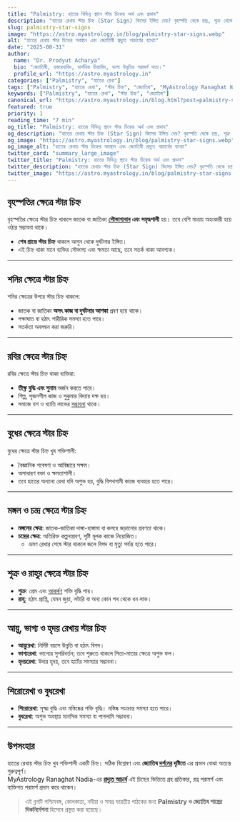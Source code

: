 ```yaml
---
title: "Palmistry: হাতের বিভিন্ন স্থানে স্টার চিহ্নের অর্থ এবং প্রভাব"
description: "হাতের রেখায় স্টার চিহ্ন (Star Sign) কিসের ইঙ্গিত দেয়? বৃহস্পতি থেকে চন্দ্র, শুক্র থেকে ভাগ্য রেখা পর্যন্ত প্রতিটি ক্ষেত্রের স্টার চিহ্নের শুভ অশুভ প্রভাব জানতে পড়ুন MyAstrology Ranaghat Nadia-এর বিশেষ বিশ্লেষণ।"
slug: palmistry-star-signs
image: "https://astro.myastrology.in/blog/palmistry-star-signs.webp"
alt: "হাতের রেখায় স্টার চিহ্নের অবস্থান এবং জ্যোতিষী প্রদ্যুত আচার্যের ব্যাখ্যা"
date: "2025-08-31"
author:
  name: "Dr. Prodyut Acharya"
  bio: "জ্যোতিষী, হস্তরেখাবিদ, দার্শনিক চিন্তাবিদ, ভাগ্য উন্নতির পরামর্শ দাতা।"
  profile_url: "https://astro.myastrology.in"
categories: ["Palmistry", "হাতের রেখা"]
tags: ["Palmistry", "হাতের রেখা", "স্টার চিহ্ন", "জ্যোতিষ", "MyAstrology Ranaghat Nadia"]
keywords: ["Palmistry", "হাতের রেখা", "স্টার চিহ্ন", "জ্যোতিষ"]
canonical_url: "https://astro.myastrology.in/blog.html?post=palmistry-star-signs"
featured: true
priority: 1
reading_time: "7 min"
og_title: "Palmistry: হাতের বিভিন্ন স্থানে স্টার চিহ্নের অর্থ এবং প্রভাব"
og_description: "হাতের রেখায় স্টার চিহ্ন (Star Sign) কিসের ইঙ্গিত দেয়? বৃহস্পতি থেকে চন্দ্র, শুক্র থেকে ভাগ্য রেখা পর্যন্ত প্রতিটি ক্ষেত্রের স্টার চিহ্নের শুভ অশুভ প্রভাব জানতে পড়ুন MyAstrology Ranaghat Nadia-এর বিশেষ বিশ্লেষণ।"
og_image: "https://astro.myastrology.in/blog/palmistry-star-signs.webp"
og_image_alt: "হাতের রেখায় স্টার চিহ্নের অবস্থান এবং জ্যোতিষী প্রদ্যুত আচার্যের ব্যাখ্যা"
twitter_card: "summary_large_image"
twitter_title: "Palmistry: হাতের বিভিন্ন স্থানে স্টার চিহ্নের অর্থ এবং প্রভাব"
twitter_description: "হাতের রেখায় স্টার চিহ্ন (Star Sign) কিসের ইঙ্গিত দেয়? বৃহস্পতি থেকে চন্দ্র, শুক্র থেকে ভাগ্য রেখা পর্যন্ত প্রতিটি ক্ষেত্রের স্টার চিহ্নের শুভ অশুভ প্রভাব জানতে পড়ুন MyAstrology Ranaghat Nadia-এর বিশেষ বিশ্লেষণ।"
twitter_image: "https://astro.myastrology.in/blog/palmistry-star-signs.webp"
---
```


## বৃহস্পতির ক্ষেত্রে স্টার চিহ্ন

বৃহস্পতির ক্ষেত্রে স্টার চিহ্ন থাকলে জাতক বা জাতিকা **[সৌভাগ্যবান](https://blog.myastrology.in/2025/07/myastrology-sartre-marcus-aurelius.html) এবং সমৃদ্ধশালী** হয়। তবে বেশি মাত্রায় অহংকারী হয়ে ওঠার সম্ভাবনা থাকে।  
- **শেষ প্রান্তে স্টার চিহ্ন** থাকলে আগুন থেকে দুর্ঘটনার ইঙ্গিত।  
- এই চিহ্ন থাকা মানে ব্যক্তির সৌভাগ্য এবং ক্ষমতা আছে, তবে সতর্ক থাকা আবশ্যক।  

---

## শনির ক্ষেত্রে স্টার চিহ্ন

শনির ক্ষেত্রের উপরে স্টার চিহ্ন থাকলে:
- জাতক বা জাতিকা **অসৎ কাজ বা দুর্ঘটনার আশঙ্কা** প্রবণ হয়ে থাকে।  
- পক্ষাঘাত বা হঠাৎ শারীরিক সমস্যা হতে পারে।  
- সতর্কতা অবলম্বন করা জরুরি।  

---

## রবির ক্ষেত্রে স্টার চিহ্ন

রবির ক্ষেত্রে স্টার চিহ্ন থাকা ব্যক্তিরা:
- **তীক্ষ্ণ বুদ্ধি এবং সুনাম** অর্জন করতে পারে।  
- শিল্প, সৃজনশীল কাজ ও সুকুমার বিদ্যায় দক্ষ হয়।  
- সমাজে যশ ও খ্যাতি লাভের [সম্ভাবনা](https://bangla.myastrology.in/2025/07/blog-post_19.html) থাকে।  

---

## বুধের ক্ষেত্রে স্টার চিহ্ন

বুধের ক্ষেত্রে স্টার চিহ্ন খুব শক্তিশালী:
- বৈজ্ঞানিক গবেষণা ও আবিষ্কারে সক্ষম।  
- অসাধারণ বক্তা ও ক্ষমতাশালী।  
- তবে হাতের অন্যান্য রেখা যদি অশুভ হয়, বুদ্ধি বিপথগামী কাজে ব্যবহার হতে পারে।  

---

## মঙ্গল ও চন্দ্র ক্ষেত্রে স্টার চিহ্ন

- **মঙ্গলের ক্ষেত্র**: জাতক-জাতিকা দাঙ্গা-হাঙ্গামা বা কলহে জড়ানোর প্রবণতা থাকে।  
- **চন্দ্রের ক্ষেত্র**: অতিরিক্ত কল্পনাপ্রবণ, সৃষ্টি মূলক কাজে নিয়োজিত।  
  - ভ্রমণ রেখার শেষে স্টার থাকলে জলে বিপদ বা মৃত্যু পর্যন্ত হতে পারে।  

---

## শুক্র ও রাহুর ক্ষেত্রে স্টার চিহ্ন

- **শুক্র**: প্রেম এবং [আকর্ষণ](https://prodyutacharya.blogspot.com/2025/07/Palmistryneuroscience.html) শক্তি বৃদ্ধি পায়।  
- **রাহু**: হঠাৎ প্রাপ্তি, যেমন জুয়া, লটারি বা অন্য কোন পথ থেকে ধন লাভ।  

---

## আয়ু, ভাগ্য ও হৃদয় রেখায় স্টার চিহ্ন

- **আয়ুরেখা**: নির্দিষ্ট বয়সে উন্নতি বা হঠাৎ বিপদ।  
- **ভাগ্যরেখা**: ভাগ্যের সুপরিবর্তন; তবে শুরুতে থাকলে পিতা-মাতার ক্ষেত্রে অশুভ ফল।  
- **হৃদয়রেখা**: উদার হৃদয়, তবে হার্টের সমস্যার সম্ভাবনা।  

---

## শিরোরেখা ও বুধরেখা

- **শিরোরেখা**: সূক্ষ্ম বুদ্ধি এবং মস্তিষ্কের শক্তি বৃদ্ধি। মস্তিষ্ক সংক্রান্ত সমস্যা হতে পারে।  
- **বুধরেখা**: অশুভ অবস্থায় মানসিক সমস্যা বা পাগলামি সম্ভাবনা।  

---

## উপসংহার

হাতের রেখায় স্টার চিহ্ন খুব শক্তিশালী একটি চিহ্ন। সঠিক বিশ্লেষণ এবং **জ্যোতিষ [দর্শনের](https://prodyutacharya.blogspot.com/2025/07/blog-post_7.html) দৃষ্টিতে** এর প্রভাব বোঝা অত্যন্ত গুরুত্বপূর্ণ।  
MyAstrology Ranaghat Nadia-এর [**প্রদ্যুত আচার্য**](https://www.facebook.com/Dr.ProdyutAcharya) এই চিহ্নের ভিত্তিতে গ্রহ প্রতিকার, রত্ন পরামর্শ এবং ব্যক্তিগত পরামর্শ প্রদান করে থাকেন।  

> এই ব্লগটি পশ্চিমবঙ্গ, কোলকাতা, নদীয়া ও সমগ্র ভারতীয় পাঠকের জন্য **Palmistry ও জ্যোতিষ শাস্ত্রের দিকনির্দেশনা** হিসেবে প্রস্তুত করা হয়েছে।  

